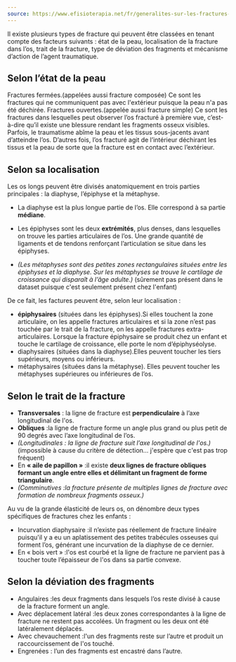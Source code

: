 ```yaml
---
source: https://www.efisioterapia.net/fr/generalites-sur-les-fractures-t-1164.html
---
```


Il existe plusieurs types de fracture qui peuvent être classées en tenant compte des facteurs suivants : état de la peau, localisation de la fracture dans l’os, trait de la fracture, type de déviation des fragments et mécanisme d’action de l’agent traumatique.

## Selon l’état de la peau

Fractures fermées.(appelées aussi fracture composée) Ce sont les fractures qui ne communiquent pas avec l'extérieur puisque la peau n'a pas été déchirée.
Fractures ouvertes.(appelée aussi fracture simple) Ce sont les fractures dans lesquelles peut observer l’os fracturé à première vue, c’est-à-dire qu’il existe une blessure rendant les fragments osseux visibles. Parfois, le traumatisme abîme la peau et les tissus sous-jacents avant d’atteindre l’os. D’autres fois, l’os fracturé agit de l’intérieur déchirant les tissus et la peau de sorte que la fracture est en contact avec l’extérieur.

## Selon sa localisation

Les os longs peuvent être divisés anatomiquement en trois parties principales : la diaphyse, l’épiphyse et la métaphyse.

- La diaphyse est la plus longue partie de l’os. Elle correspond à sa partie **médiane**.

- Les épiphyses sont les deux **extrémités**, plus denses, dans lesquelles on trouve les parties articulaires de l’os. Une grande quantité de ligaments et de tendons renforçant l’articulation se situe dans les épiphyses. 

- _(Les métaphyses sont des petites zones rectangulaires situées entre les épiphyses et la diaphyse. Sur les métaphyses se trouve le cartilage de croissance qui disparaît à l’âge adulte.)_ (sûrement pas présent dans le dataset puisque c'est seulement présent chez l'enfant)

De ce fait, les factures peuvent être, selon leur localisation :

- **épiphysaires** (situées dans les épiphyses).Si elles touchent la zone articulaire, on les appelle fractures articulaires et si la zone n’est pas touchée par le trait de la fracture, on les appelle fractures extra-articulaires.
Lorsque la fracture épiphysaire se produit chez un enfant et touche le cartilage de croissance, elle porte le nom d’épiphyséolyse.
- diaphysaires (situées dans la diaphyse).Elles peuvent toucher les tiers supérieurs, moyens ou inférieurs.
- métaphysaires (situées dans la métaphyse). Elles peuvent toucher les métaphyses supérieures ou inférieures de l’os.

## Selon le trait de la fracture

- **Transversales** : la ligne de fracture est **perpendiculaire** à l’axe longitudinal de l'os.
- **Obliques** :la ligne de fracture forme un angle plus grand ou plus petit de 90 degrés avec l’axe longitudinal de l’os.
- _(Longitudinales : la ligne de fracture suit l’axe longitudinal de l'os.)_ (impossible à cause du critère de détection... j'espère que c'est pas trop fréquent)
- En **« aile de papillon »** :il existe **deux lignes de fracture obliques formant un angle entre elles et délimitant un fragment de forme triangulaire**.
- _(Comminutives :la fracture présente de multiples lignes de fracture avec formation de nombreux fragments osseux.)_

Au vu de la grande élasticité de leurs os, on dénombre deux types spécifiques de fractures chez les enfants :

- Incurvation diaphysaire :il n’existe pas réellement de fracture linéaire puisqu'il y a eu un aplatissement des petites trabécules osseuses qui forment l’os, générant une incurvation de la diaphyse de ce dernier.
- En « bois vert » :l'os est courbé et la ligne de fracture ne parvient pas à toucher toute l’épaisseur de l'os dans sa partie convexe.

## Selon la déviation des fragments

- Angulaires :les deux fragments dans lesquels l’os reste divisé à cause de la fracture forment un angle.
- Avec déplacement latéral :les deux zones correspondantes à la ligne de fracture ne restent pas accolées. Un fragment ou les deux ont été latéralement déplacés.
- Avec chevauchement :l'un des fragments reste sur l’autre et produit un raccourcissement de l'os touché.
- Engrenées : l’un des fragments est encastré dans l’autre.
